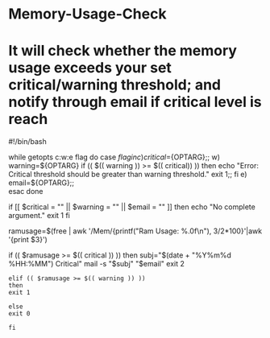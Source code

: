 # Memory-Usage-Check
# It will check whether the memory usage exceeds your set critical/warning threshold; and notify through email if critical level is reach

#!/bin/bash

  while getopts c:w:e flag
  do
    case ${flag} in
      c) 
      critical=${OPTARG};;
      w) 
      warning=${OPTARG}
      if (( $(( warning )) >= $(( critical)) ))
      then
      echo "Error: Critical threshold should be greater than warning threshold."
      exit 1;;
      fi
      e) 
      email=${OPTARG};;  
      esac
   done
   
   if [[ $critical = "" || $warning = "" || $email = "" ]]
   then
   echo "No complete argument."
   exit 1
   fi
   
   ramusage=$(free | awk '/Mem/{printf("Ram Usage: %.0f\n"), $3/$2*100}'|awk '{print $3}')
   
   if (( $ramusage >= $(( critical )) ))
   then
    subj="$(date + "%Y%m%d %HH:%MM") Critical"
    mail -s "$subj" "$email"
    exit 2
    
    elif (( $ramusage >= $(( warning )) ))
    then
    exit 1
    
    else
    exit 0
    
    fi
   
   



